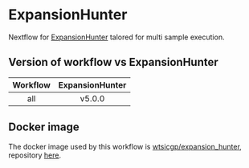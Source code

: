 # ExpansionHunter

Nextflow for [ExpansionHunter][eh-repo] talored for multi sample execution.

## Version of workflow vs ExpansionHunter

| Workflow | ExpansionHunter |
| :------: | :-------------: |
|   all    |     v5.0.0      |

## Docker image

The docker image used by this workflow is [wtsicgp/expansion_hunter][quay-eh], repository [here][casm-repo].

<!-- links -->

[casm-repo]: https://github.com/cancerit/ExpansionHunter-docker
[eh-repo]: https://github.com/Illumina/ExpansionHunter
[quay-eh]: https://quay.io/repository/wtsicgp/expansion_hunter?tab=tags
